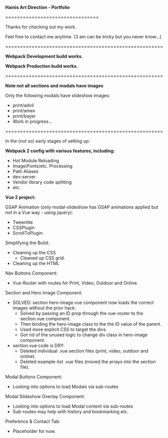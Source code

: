 **Hainis Art Direction - Portfolio**

================================

Thanks for checking out my work.

Feel free to contact me anytime.
(3 am can be tricky but you never know...)

======================================================

**Webpack Development build works.**

**Webpack Production build works.**

======================================================

**Note not all sections and modals have images**

Only the following modals have slideshow images: 
- print/advil
- print/amex
- print/bayer
- Work in progress...

======================================================

In the (not so) early stages of setting up:

**Webpack 2 config with various features, including:**
- Hot Module Reloading
- Image/Fonts/etc. Processing
- Path Aliases
- dev-server
- Vendor library code splitting
- etc. 


**Vue 2 project:**

GSAP Animation (only modal-slideshow has GSAP animations applied but not in a Vue way - using jquery):
- Tweenlite
- CSSPlugin
- ScrollToPlugin

Simplifying the Build:
- Cleaning up the CSS
	- Cleaned up CSS grid.
- Cleaning up the HTML 

Nav Buttons Component:
- Vue-Router with routes for Print, Video, Outdoor and Online.

Section and Hero Image Component:
- SOLVED: section hero-image.vue component now loads the correct images without the prior hack:
	- Solved by passing an ID prop through the vue-router to the section.vue component.
	- Then binding the hero-image class to the the ID value of the parent.
	- Used more explicit CSS to target the divs 
	- Got rid of the unused logic to change div class in hero-image component.
- section.vue code is DRY:
	- Deleted individual .vue section files (print, video, outdoor and online).
	- Deleted example-list .vue files (moved the arrays into the section file).

Modal Buttons Component:
- Looking into options to load Modals via sub-routes

Modal Slideshow Overlay Component:
- Looking into options to load Modal content via sub-routes
- Sub-routes may help with history and bookmarking etc.

Preference & Contact Tab:
- Placeholder for now.
